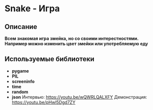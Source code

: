 # Snake - Игра
## Описание
**Всем знакомая игра змейка, но со своими интерестностями. Например можно изменить цвет змейки или употребляемую еду**
## Используемые библиотеки
- **pygame**
- **PIL**
- **screeninfo**
- **time**
- **random**
- **json**
Интервью: https://youtu.be/wQWRLQALXFY
Демонстрация: https://youtu.be/pHwl5Dgd7ZY
